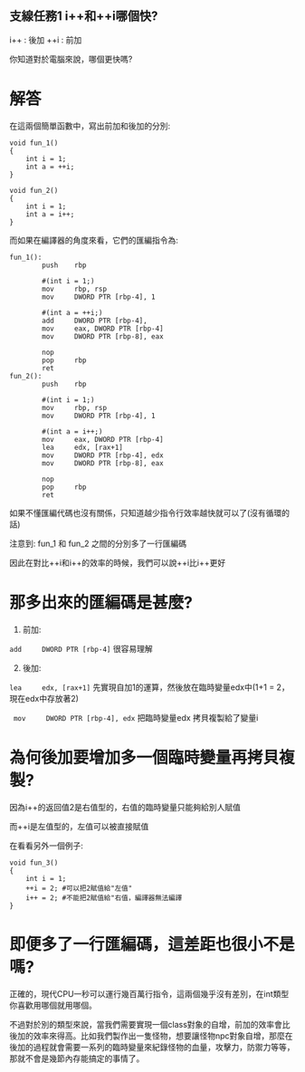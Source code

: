 ## 支線任務1 i++和++i哪個快?

i++ : 後加
++i : 前加

你知道對於電腦來說，哪個更快嗎?

# 解答
在這兩個簡單函數中，寫出前加和後加的分別:
```
void fun_1()
{
    int i = 1;
    int a = ++i;
}

void fun_2()
{
    int i = 1;
    int a = i++;
}
```

而如果在編譯器的角度來看，它們的匯編指令為:
```
fun_1():
        push    rbp

        #(int i = 1;)
        mov     rbp, rsp
        mov     DWORD PTR [rbp-4], 1 

        #(int a = ++i;)
        add     DWORD PTR [rbp-4],
        mov     eax, DWORD PTR [rbp-4]
        mov     DWORD PTR [rbp-8], eax

        nop
        pop     rbp
        ret
fun_2():
        push    rbp

        #(int i = 1;)
        mov     rbp, rsp 
        mov     DWORD PTR [rbp-4], 1

        #(int a = i++;)
        mov     eax, DWORD PTR [rbp-4]
        lea     edx, [rax+1]
        mov     DWORD PTR [rbp-4], edx
        mov     DWORD PTR [rbp-8], eax

        nop
        pop     rbp
        ret
```

如果不懂匯編代碼也沒有關係，只知道越少指令行效率越快就可以了(沒有循環的話)

注意到: fun_1 和 fun_2 之間的分別多了一行匯編碼

因此在對比++i和i++的效率的時候，我們可以說++i比i++更好

# 那多出來的匯編碼是甚麼?

1. 前加: 

``` add     DWORD PTR [rbp-4] ``` 很容易理解

2. 後加:

``` lea     edx, [rax+1] ``` 先實現自加1的運算，然後放在臨時變量edx中(1+1 = 2，現在edx中存放著2)

``` mov     DWORD PTR [rbp-4], edx``` 把臨時變量edx 拷貝複製給了變量i

# 為何後加要增加多一個臨時變量再拷貝複製?

因為i++的返回值2是右值型的，右值的臨時變量只能夠給別人賦值

而++i是左值型的，左值可以被直接賦值

在看看另外一個例子:
```
void fun_3()
{
    int i = 1;
    ++i = 2; #可以把2賦值給"左值"
    i++ = 2; #不能把2賦值給"右值，編譯器無法編譯
}
```

# 即便多了一行匯編碼，這差距也很小不是嗎?

正確的，現代CPU一秒可以運行幾百萬行指令，這兩個幾乎沒有差別，在int類型你喜歡用哪個就用哪個。

不過對於別的類型來說，當我們需要實現一個class對象的自增，前加的效率會比後加的效率來得高。比如我們製作出一隻怪物，想要讓怪物npc對象自增，那麼在後加的過程就會需要一系列的臨時變量來紀錄怪物的血量，攻擊力，防禦力等等，那就不會是幾節內存能搞定的事情了。

